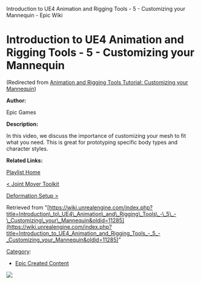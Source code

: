 Introduction to UE4 Animation and Rigging Tools - 5 - Customizing your Mannequin - Epic Wiki                     

Introduction to UE4 Animation and Rigging Tools - 5 - Customizing your Mannequin
================================================================================

(Redirected from [Animation and Rigging Tools Tutorial: Customizing your Mannequin](/index.php?title=Animation_and_Rigging_Tools_Tutorial:_Customizing_your_Mannequin&redirect=no "Animation and Rigging Tools Tutorial: Customizing your Mannequin"))

  

**Author:**

Epic Games

**Description:**

In this video, we discuss the importance of customizing your mesh to fit what you need. This is great for prototyping specific body types and character styles.

**Related Links:**

[Playlist Home](/Category:Epic_Video_Playlists "Category:Epic Video Playlists")

[< Joint Mover Toolkit](/Introduction_to_UE4_Animation_and_Rigging_Tools_-_4_-_Joint_Mover_Toolkit "Introduction to UE4 Animation and Rigging Tools - 4 - Joint Mover Toolkit")

[Deformation Setup >](/Introduction_to_UE4_Animation_and_Rigging_Tools_-_6_-_Deformation_Setup "Introduction to UE4 Animation and Rigging Tools - 6 - Deformation Setup")

Retrieved from "[https://wiki.unrealengine.com/index.php?title=Introduction\_to\_UE4\_Animation\_and\_Rigging\_Tools\_-\_5\_-\_Customizing\_your\_Mannequin&oldid=11285](https://wiki.unrealengine.com/index.php?title=Introduction_to_UE4_Animation_and_Rigging_Tools_-_5_-_Customizing_your_Mannequin&oldid=11285)"

[Category](/Special:Categories "Special:Categories"):

*   [Epic Created Content](/Category:Epic_Created_Content "Category:Epic Created Content")

  ![](https://tracking.unrealengine.com/track.png)